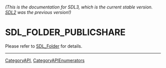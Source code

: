 ###### (This is the documentation for SDL3, which is the current stable version. [SDL2](https://wiki.libsdl.org/SDL2/) was the previous version!)
# SDL_FOLDER_PUBLICSHARE

Please refer to [SDL_Folder](SDL_Folder) for details.

----
[CategoryAPI](CategoryAPI), [CategoryAPIEnumerators](CategoryAPIEnumerators)

